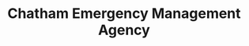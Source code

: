 ---
schema: default
title: Chatham Emergency Management Agency
description: Official EMA for Chatham County
logo: 'https://www.chathamemergency.org/images/cemalogo.gif'
---